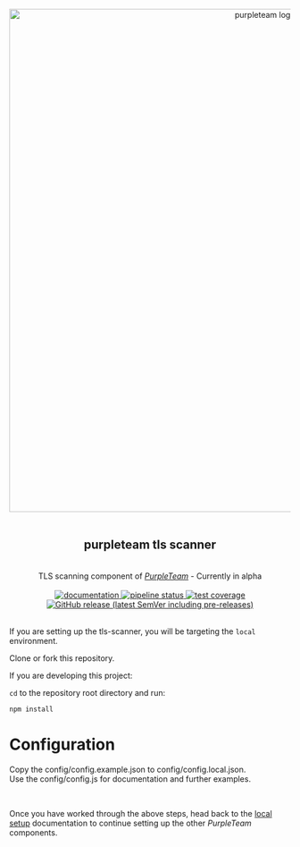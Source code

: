 <div align="center">
  <br/>
  <a href="https://purpleteam-labs.com" title="purpleteam">
    <img width=900px src="https://github.com/purpleteam-labs/purpleteam/blob/main/assets/images/purpleteam-banner.png" alt="purpleteam logo">
  </a>
  <br/>
  <br/>
  <h2>purpleteam tls scanner</h2><br/>
    TLS scanning component of <a href="https://purpleteam-labs.com/" title="purpleteam"><em>PurpleTeam</em></a> - Currently in alpha
  <br/><br/>

  <a href="https://purpleteam-labs.com/doc/" title="documentation">
    <img src="https://img.shields.io/badge/-documentation-blueviolet" alt="documentation">
  </a>

  <a href="https://github.com/purpleteam-labs/purpleteam-tls-scanner/commits/main" title="pipeline status">
    <img src="https://github.com/purpleteam-labs/purpleteam-tls-scanner/workflows/Node.js%20CI/badge.svg" alt="pipeline status">
  </a>

  <a href='https://coveralls.io/github/purpleteam-labs/purpleteam-tls-scanner?branch=main'>
    <img src='https://coveralls.io/repos/github/purpleteam-labs/purpleteam-tls-scanner/badge.svg?branch=main' alt='test coverage'>
  </a>

  <a href="https://github.com/purpleteam-labs/purpleteam-tls-scanner/releases" title="latest release">
    <img src="https://img.shields.io/github/v/release/purpleteam-labs/purpleteam-tls-scanner?color=%23794fb8&include_prereleases" alt="GitHub release (latest SemVer including pre-releases)">
  </a>
  <br/><br/>
</div>


If you are setting up the tls-scanner, you will be targeting the `local` environment.

Clone or fork this repository.

If you are developing this project:

`cd` to the repository root directory and run:  
```shell
npm install
```

# Configuration

Copy the config/config.example.json to config/config.local.json.  
Use the config/config.js for documentation and further examples.  

<br>

Once you have worked through the above steps, head back to the [local setup](https://purpleteam-labs.com/doc/local/set-up/) documentation to continue setting up the other _PurpleTeam_ components.
